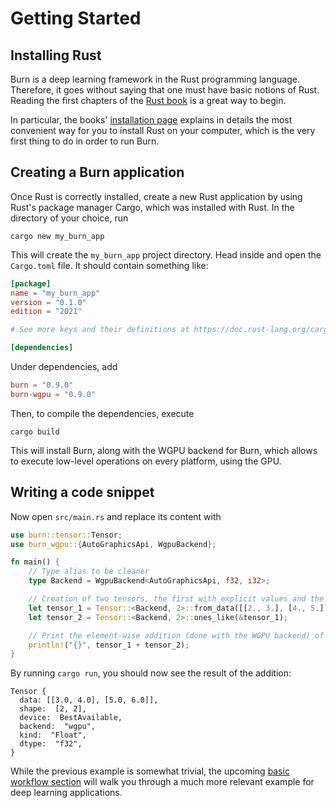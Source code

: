 # Getting Started

## Installing Rust

Burn is a deep learning framework in the Rust programming language. Therefore, it goes without
saying that one must have basic notions of Rust. Reading the first chapters of the
[Rust book](https://doc.rust-lang.org/book/) is a great way to begin.

In particular, the books'
[installation page](https://doc.rust-lang.org/book/ch01-01-installation.html) explains in details
the most convenient way for you to install Rust on your computer, which is the very first thing to
do in order to run Burn.

## Creating a Burn application

Once Rust is correctly installed, create a new Rust application by using Rust's package manager
Cargo, which was installed with Rust. In the directory of your choice, run

```console
cargo new my_burn_app
```

This will create the `my_burn_app` project directory. Head inside and open the `Cargo.toml` file. It
should contain something like:

```toml
[package]
name = "my_burn_app"
version = "0.1.0"
edition = "2021"

# See more keys and their definitions at https://doc.rust-lang.org/cargo/reference/manifest.html

[dependencies]
```

Under dependencies, add

```toml
burn = "0.9.0"
burn-wgpu = "0.9.0"
```

Then, to compile the dependencies, execute

```console
cargo build
```

This will install Burn, along with the WGPU backend for Burn, which allows to execute low-level
operations on every platform, using the GPU.

## Writing a code snippet

Now open `src/main.rs` and replace its content with

```rust
use burn::tensor::Tensor;
use burn_wgpu::{AutoGraphicsApi, WgpuBackend};

fn main() {
    // Type alias to be cleaner
    type Backend = WgpuBackend<AutoGraphicsApi, f32, i32>;

    // Creation of two tensors, the first with explicit values and the second one with ones, with the same shape as the first
    let tensor_1 = Tensor::<Backend, 2>::from_data([[2., 3.], [4., 5.]]);
    let tensor_2 = Tensor::<Backend, 2>::ones_like(&tensor_1);

    // Print the element-wise addition (done with the WGPU backend) of the two tensors.
    println!("{}", tensor_1 + tensor_2);
}
```

By running `cargo run`, you should now see the result of the addition:

```console
Tensor {
  data: [[3.0, 4.0], [5.0, 6.0]],
  shape:  [2, 2],
  device:  BestAvailable,
  backend:  "wgpu",
  kind:  "Float",
  dtype:  "f32",
}
```

While the previous example is somewhat trivial, the upcoming
[basic workflow section](./basic-workflow/README.md) will walk you through a much more relevant
example for deep learning applications.
